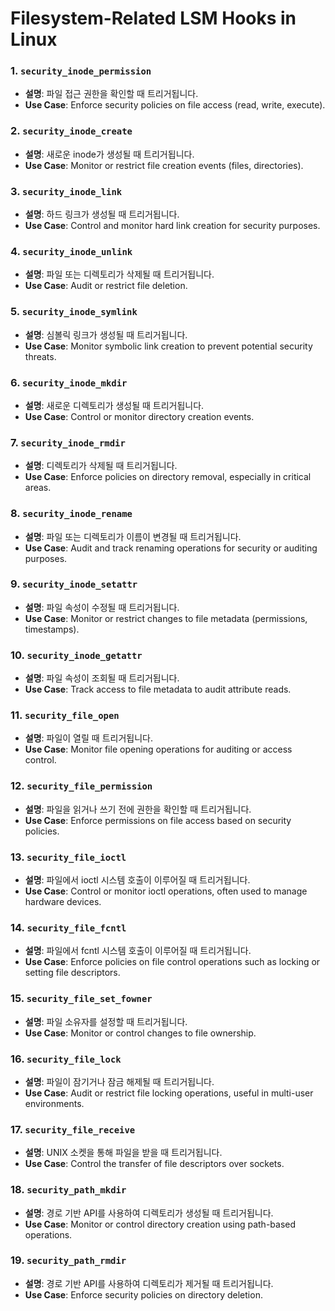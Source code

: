 # Filesystem-Related LSM Hooks in Linux

### 1. `security_inode_permission`

- **설명**: 파일 접근 권한을 확인할 때 트리거됩니다.
- **Use Case**: Enforce security policies on file access (read, write, execute).

### 2. `security_inode_create`

- **설명**: 새로운 inode가 생성될 때 트리거됩니다.
- **Use Case**: Monitor or restrict file creation events (files, directories).

### 3. `security_inode_link`

- **설명**: 하드 링크가 생성될 때 트리거됩니다.
- **Use Case**: Control and monitor hard link creation for security purposes.

### 4. `security_inode_unlink`

- **설명**: 파일 또는 디렉토리가 삭제될 때 트리거됩니다.
- **Use Case**: Audit or restrict file deletion.

### 5. `security_inode_symlink`

- **설명**: 심볼릭 링크가 생성될 때 트리거됩니다.
- **Use Case**: Monitor symbolic link creation to prevent potential security threats.

### 6. `security_inode_mkdir`

- **설명**: 새로운 디렉토리가 생성될 때 트리거됩니다.
- **Use Case**: Control or monitor directory creation events.

### 7. `security_inode_rmdir`

- **설명**: 디렉토리가 삭제될 때 트리거됩니다.
- **Use Case**: Enforce policies on directory removal, especially in critical areas.

### 8. `security_inode_rename`

- **설명**: 파일 또는 디렉토리가 이름이 변경될 때 트리거됩니다.
- **Use Case**: Audit and track renaming operations for security or auditing purposes.

### 9. `security_inode_setattr`

- **설명**: 파일 속성이 수정될 때 트리거됩니다.
- **Use Case**: Monitor or restrict changes to file metadata (permissions, timestamps).

### 10. `security_inode_getattr`

- **설명**: 파일 속성이 조회될 때 트리거됩니다.
- **Use Case**: Track access to file metadata to audit attribute reads.

### 11. `security_file_open`

- **설명**: 파일이 열릴 때 트리거됩니다.
- **Use Case**: Monitor file opening operations for auditing or access control.

### 12. `security_file_permission`

- **설명**: 파일을 읽거나 쓰기 전에 권한을 확인할 때 트리거됩니다.
- **Use Case**: Enforce permissions on file access based on security policies.

### 13. `security_file_ioctl`

- **설명**: 파일에서 ioctl 시스템 호출이 이루어질 때 트리거됩니다.
- **Use Case**: Control or monitor ioctl operations, often used to manage hardware devices.

### 14. `security_file_fcntl`

- **설명**: 파일에서 fcntl 시스템 호출이 이루어질 때 트리거됩니다.
- **Use Case**: Enforce policies on file control operations such as locking or setting file descriptors.

### 15. `security_file_set_fowner`

- **설명**: 파일 소유자를 설정할 때 트리거됩니다.
- **Use Case**: Monitor or control changes to file ownership.

### 16. `security_file_lock`

- **설명**: 파일이 잠기거나 잠금 해제될 때 트리거됩니다.
- **Use Case**: Audit or restrict file locking operations, useful in multi-user environments.

### 17. `security_file_receive`

- **설명**: UNIX 소켓을 통해 파일을 받을 때 트리거됩니다.
- **Use Case**: Control the transfer of file descriptors over sockets.

### 18. `security_path_mkdir`

- **설명**: 경로 기반 API를 사용하여 디렉토리가 생성될 때 트리거됩니다.
- **Use Case**: Monitor or control directory creation using path-based operations.

### 19. `security_path_rmdir`

- **설명**: 경로 기반 API를 사용하여 디렉토리가 제거될 때 트리거됩니다.
- **Use Case**: Enforce security policies on directory deletion.
